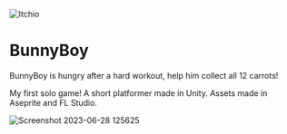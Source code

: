![Itchio](https://github.com/ZiadElGendy/BunnyBoy/assets/108495973/96bfe9ba-bb07-4c6e-8309-f95ce1ea8a58)

# BunnyBoy

BunnyBoy is hungry after a hard workout, help him collect all 12 carrots!

My first solo game! A short platformer made in Unity.
Assets made in Aseprite and FL Studio.

![Screenshot 2023-06-28 125625](https://github.com/ZiadElGendy/BunnyBoy/assets/108495973/d9b85b89-cf29-4333-8e2c-bff8ed14212d)


